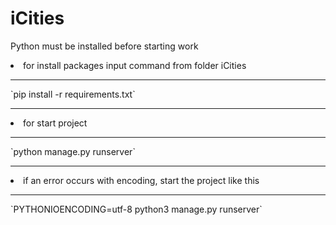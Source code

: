 # iCities
Python must be installed before starting work
<li>for install packages input command from folder iCities
  <hr>`pip install -r requirements.txt`
<hr>
<li>for start project
  <hr>`python manage.py runserver`
<hr>
<li>if an error occurs with encoding, start the project like this
  <hr>`PYTHONIOENCODING=utf-8 python3 manage.py runserver`
